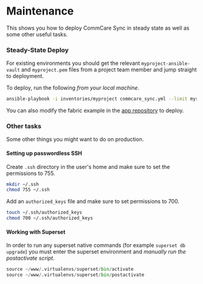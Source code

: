 Maintenance
===========
This shows you how to deploy CommCare Sync in steady state as well as some other useful tasks.

### Steady-State Deploy

For existing environments you should get the relevant `myproject-ansible-vault` and `myproject.pem`
files from a project team member and jump straight to deployment.

To deploy, run the following *from your local machine*.

```bash
ansible-playbook -i inventories/myproject commcare_sync.yml --limit myserver --vault-password-file ~/myproject-ansible-vault -vv --tags=deploy
```

You can also modify the fabric example in the [app repository](https://github.com/dimagi/commcare-sync) to deploy.


### Other tasks

Some other things you might want to do on production.

#### Setting up passwordless SSH

Create `.ssh` directory in the user's home and make sure to set the permissions to 755.

```bash
mkdir ~/.ssh
chmod 755 ~/.ssh
```

Add an `authorized_keys` file and make sure to set permissions to 700.

```bash
touch ~/.ssh/authorized_keys
chmod 700 ~/.ssh/authorized_keys
```


#### Working with Superset

In order to run any superset native commands (for example `superset db upgrade`)
you must enter the superset environment and *manually run the postactivate script*.

```python
source ~/www/.virtualenvs/superset/bin/activate
source ~/www/.virtualenvs/superset/bin/postactivate
```
